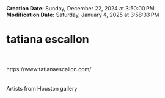 <div><b>Creation Date:</b> Sunday, December 22, 2024 at 3:50:00 PM<br></div>
<div><b>Modification Date:</b> Saturday, January 4, 2025 at 3:58:33 PM<br></div>
<div><h1>tatiana escallon</h1></div>
<div><br></div>
<div><br>https://www.tatianaescallon.com/ </div>
<div><br></div>
<div><br></div>
<div>Artists from Houston gallery</div>


